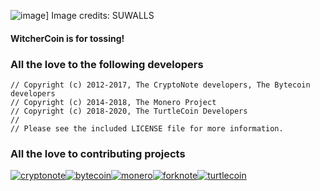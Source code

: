 ![image](https://i.imgur.com/QHy5qDa.jpg)]
Image credits: SUWALLS

#### WitcherCoin is for tossing!


### All the love to the following developers

```
// Copyright (c) 2012-2017, The CryptoNote developers, The Bytecoin developers
// Copyright (c) 2014-2018, The Monero Project
// Copyright (c) 2018-2020, The TurtleCoin Developers
//
// Please see the included LICENSE file for more information.
```

### All the love to contributing projects

[![cryptonote](https://user-images.githubusercontent.com/34389545/72484723-d84bf700-37ca-11ea-812e-e24cd7bf9fca.png)](https://cryptonote.org/)[![bytecoin](https://user-images.githubusercontent.com/34389545/72484467-ef3e1980-37c9-11ea-903d-3d1266e9c4c2.png)](https://bytecoin.org/)[![monero](https://user-images.githubusercontent.com/34389545/72484448-e0576700-37c9-11ea-934a-15a7d9231709.png)](https://web.getmonero.org/)[![forknote](https://user-images.githubusercontent.com/34389545/72484430-d59cd200-37c9-11ea-8529-e06ae2426dca.png)](http://forknote.net/)[![turtlecoin](https://user-images.githubusercontent.com/34389545/72484404-c0c03e80-37c9-11ea-8754-0b5a8e797965.png)](https://turtlecoin.lol)
